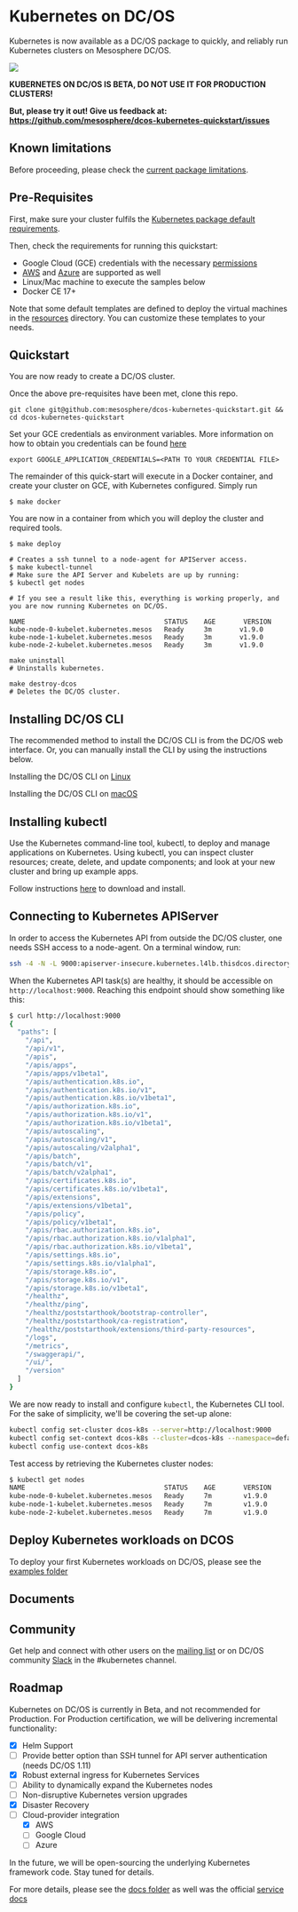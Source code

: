 # Kubernetes on DC/OS

Kubernetes is now available as a DC/OS package to quickly, and reliably run Kubernetes clusters on Mesosphere DC/OS.

![](docs/assets/ui-install.gif)

**KUBERNETES ON DC/OS  IS BETA, DO NOT USE IT FOR PRODUCTION CLUSTERS!**

**But, please try it out! Give us feedback at:**
**https://github.com/mesosphere/dcos-kubernetes-quickstart/issues**

## Known limitations

Before proceeding, please check the [current package limitations](https://docs.mesosphere.com/service-docs/beta-kubernetes/0.4.0-1.9.0-beta/limitations/).

## Pre-Requisites

First, make sure your cluster fulfils the [Kubernetes package default requirements](https://docs.mesosphere.com/service-docs/beta-kubernetes/0.4.0-1.9.0-beta/install/#prerequisites/).

Then, check the requirements for running this quickstart:

* Google Cloud (GCE) credentials with the necessary [permissions](docs/gce.md)
* [AWS](docs/aws.md) and [Azure](docs/azure.md) are supported as well
* Linux/Mac machine to execute the samples below
* Docker CE 17+

Note that some default templates are defined to deploy the virtual machines in
the [resources](resources/) directory. You can customize these templates to your
needs.

## Quickstart

You are now ready to create a DC/OS cluster.

Once the above pre-requisites have been met, clone this repo.

```
git clone git@github.com:mesosphere/dcos-kubernetes-quickstart.git && cd dcos-kubernetes-quickstart
```

Set your GCE credentials as environment variables. More information on how to obtain
you credentials can be found [here](https://developers.google.com/identity/protocols/application-default-credentials)

```
export GOOGLE_APPLICATION_CREDENTIALS=<PATH TO YOUR CREDENTIAL FILE>
```

The remainder of this quick-start will execute in a Docker container, and create your cluster on GCE, with Kubernetes configured.  Simply run

```
$ make docker
```

You are now in a container from which you will deploy the cluster and required tools.

```
$ make deploy

# Creates a ssh tunnel to a node-agent for APIServer access.
$ make kubectl-tunnel
# Make sure the API Server and Kubelets are up by running:
$ kubectl get nodes

# If you see a result like this, everything is working properly, and you are now running Kubernetes on DC/OS.

NAME                                   STATUS    AGE       VERSION
kube-node-0-kubelet.kubernetes.mesos   Ready     3m       v1.9.0
kube-node-1-kubelet.kubernetes.mesos   Ready     3m       v1.9.0
kube-node-2-kubelet.kubernetes.mesos   Ready     3m       v1.9.0

make uninstall
# Uninstalls kubernetes.

make destroy-dcos
# Deletes the DC/OS cluster.
```

## Installing DC/OS CLI

The recommended method to install the DC/OS CLI is from the DC/OS web interface. Or, you can manually install the CLI by using the instructions below.

Installing the DC/OS CLI on [Linux](https://dcos.io/docs/1.10/cli/install/#linux)

Installing the DC/OS CLI on [macOS](https://dcos.io/docs/1.10/cli/install/#osx)

## Installing kubectl

Use the Kubernetes command-line tool, kubectl, to deploy and manage applications on Kubernetes. Using kubectl, you can inspect cluster resources; create, delete, and update components; and look at your new cluster and bring up example apps.

Follow instructions [here](https://kubernetes.io/docs/tasks/tools/install-kubectl/) to download and install.

## Connecting to Kubernetes APIServer

In order to access the Kubernetes API from outside the DC/OS cluster, one needs SSH access to a node-agent.
On a terminal window, run:

```bash
ssh -4 -N -L 9000:apiserver-insecure.kubernetes.l4lb.thisdcos.directory:9000 <USER>@<HOST>
```

When the Kubernetes API task(s) are healthy, it should be accessible on `http://localhost:9000`. Reaching this endpoint should show something like this:

```bash
$ curl http://localhost:9000
{
  "paths": [
    "/api",
    "/api/v1",
    "/apis",
    "/apis/apps",
    "/apis/apps/v1beta1",
    "/apis/authentication.k8s.io",
    "/apis/authentication.k8s.io/v1",
    "/apis/authentication.k8s.io/v1beta1",
    "/apis/authorization.k8s.io",
    "/apis/authorization.k8s.io/v1",
    "/apis/authorization.k8s.io/v1beta1",
    "/apis/autoscaling",
    "/apis/autoscaling/v1",
    "/apis/autoscaling/v2alpha1",
    "/apis/batch",
    "/apis/batch/v1",
    "/apis/batch/v2alpha1",
    "/apis/certificates.k8s.io",
    "/apis/certificates.k8s.io/v1beta1",
    "/apis/extensions",
    "/apis/extensions/v1beta1",
    "/apis/policy",
    "/apis/policy/v1beta1",
    "/apis/rbac.authorization.k8s.io",
    "/apis/rbac.authorization.k8s.io/v1alpha1",
    "/apis/rbac.authorization.k8s.io/v1beta1",
    "/apis/settings.k8s.io",
    "/apis/settings.k8s.io/v1alpha1",
    "/apis/storage.k8s.io",
    "/apis/storage.k8s.io/v1",
    "/apis/storage.k8s.io/v1beta1",
    "/healthz",
    "/healthz/ping",
    "/healthz/poststarthook/bootstrap-controller",
    "/healthz/poststarthook/ca-registration",
    "/healthz/poststarthook/extensions/third-party-resources",
    "/logs",
    "/metrics",
    "/swaggerapi/",
    "/ui/",
    "/version"
  ]
}
```

We are now ready to install and configure `kubectl`, the Kubernetes CLI tool. For the sake of simplicity, we'll be covering the set-up alone:
```bash
kubectl config set-cluster dcos-k8s --server=http://localhost:9000
kubectl config set-context dcos-k8s --cluster=dcos-k8s --namespace=default
kubectl config use-context dcos-k8s
```

Test access by retrieving the Kubernetes cluster nodes:
```bash
$ kubectl get nodes
NAME                                   STATUS    AGE       VERSION
kube-node-0-kubelet.kubernetes.mesos   Ready     7m        v1.9.0
kube-node-1-kubelet.kubernetes.mesos   Ready     7m        v1.9.0
kube-node-2-kubelet.kubernetes.mesos   Ready     7m        v1.9.0
```

## Deploy Kubernetes workloads on DCOS

To deploy your first Kubernetes workloads on DC/OS, please see the [examples folder](examples/README.md)

## Documents

## Community
Get help and connect with other users on the [mailing list](https://groups.google.com/a/dcos.io/forum/#!forum/kubernetes) or on DC/OS community [Slack](http://chat.dcos.io/) in the #kubernetes channel.

## Roadmap

Kubernetes on DC/OS is currently in Beta, and not recommended for Production.  For Production certification, we will be delivering incremental functionality:

- [x] Helm Support
- [ ] Provide better option than SSH tunnel for API server authentication (needs DC/OS 1.11)
- [x] Robust external ingress for Kubernetes Services
- [ ] Ability to dynamically expand the Kubernetes nodes
- [ ] Non-disruptive Kubernetes version upgrades
- [x] Disaster Recovery
- [ ] Cloud-provider integration
  - [x] AWS
  - [ ] Google Cloud
  - [ ] Azure

In the future, we will be open-sourcing the underlying Kubernetes framework code.  Stay tuned for details.

For more details, please see the [docs folder](docs) as well was the official [service docs](https://docs.mesosphere.com/service-docs/beta-kubernetes/0.4.0-1.9.0-beta)

